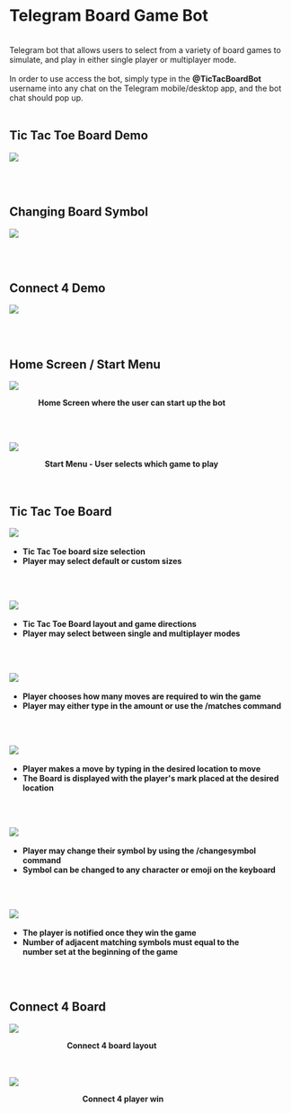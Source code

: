 # Telegram Board Game Bot
<br>
Telegram bot that allows users to select from a variety of board games to simulate, and play in either single player or multiplayer mode.
<br><br>
In order to use access the bot, simply type in the <strong> @TicTacBoardBot</strong> username into any chat on the Telegram mobile/desktop app, and the bot chat should pop up.
<br>
<br>

## Tic Tac Toe Board Demo

![](images/tic_tac_toe_board_intro.gif)

<br>
<br>

## Changing Board Symbol
![](images/changing_board_symbol.gif)

<br>
<br>

## Connect 4 Demo

![](images/connect_4_board_intro.gif)

<br>
<br>


## Home Screen / Start Menu

![](images/home_screen.jpg)
<br>

&nbsp;&nbsp;&nbsp;&nbsp;&nbsp;&nbsp;&nbsp;&nbsp;&nbsp;&nbsp;&nbsp;&nbsp;
<strong>Home Screen where the user can start up the bot</strong>

<br>
<br>

![](images/start_menu.jpg)
<br>

&nbsp;&nbsp;&nbsp;&nbsp;&nbsp;&nbsp;&nbsp;&nbsp;&nbsp;&nbsp;&nbsp;&nbsp;&nbsp;&nbsp;&nbsp;
<strong> Start Menu -  User selects which game to play </strong>
<br>
<br>
<br>

## Tic Tac Toe Board

![](images/tic_tac_toe_options.jpg)
&nbsp;&nbsp;&nbsp;&nbsp;&nbsp;&nbsp;&nbsp;&nbsp;
* <strong> Tic Tac Toe board size selection </strong>
* <strong>Player may select default or custom sizes</strong>
<br>
<br>

![](images/tic_tac_toe_board_layout.jpg)
&nbsp;&nbsp;&nbsp;&nbsp;&nbsp;&nbsp;&nbsp;&nbsp;
* <strong> Tic Tac Toe Board layout and game directions </strong>
* <strong>Player may select between single and multiplayer modes</strong>
<br>
<br>

![](images/board_matches.jpg)
&nbsp;&nbsp;&nbsp;&nbsp;&nbsp;&nbsp;&nbsp;&nbsp;
* <strong> Player chooses how many moves are required to win the game </strong>
* <strong>Player may either type in the amount or use the /matches command</strong>
<br>
<br>

![](images/tic_tac_toe_move.jpg)
&nbsp;&nbsp;&nbsp;&nbsp;&nbsp;&nbsp;&nbsp;&nbsp;
* <strong> Player makes a move by typing in the desired location to move </strong>
* <strong>The Board is displayed with the player's mark placed at the desired location</strong>
<br>
<br>

![](images/changing_symbol.jpg)
&nbsp;&nbsp;&nbsp;&nbsp;&nbsp;&nbsp;&nbsp;&nbsp;
* <strong> Player may change their symbol by using the /changesymbol command </strong>
* <strong>Symbol can be changed to any character or emoji on the keyboard</strong>
<br>
<br>

![](images/tic_tac_toe_win.jpg)
&nbsp;&nbsp;&nbsp;&nbsp;&nbsp;&nbsp;&nbsp;&nbsp;
* <strong> The player is notified once they win the game </strong>
* <strong>Number of adjacent matching symbols must equal to the <br> number set at the beginning of the game</strong>
<br>
<br>

## Connect 4 Board
![](images/connect_4_layout.jpg)
<br>

&nbsp;&nbsp;&nbsp;&nbsp;&nbsp;&nbsp;&nbsp;&nbsp;&nbsp;&nbsp;&nbsp;&nbsp;&nbsp;&nbsp;&nbsp;&nbsp;&nbsp;&nbsp;&nbsp;&nbsp;&nbsp;&nbsp;&nbsp;&nbsp;&nbsp;
<strong> Connect 4 board layout </strong>
<br>
<br>
<br>

![](images/connect_4_win.jpg)
<br>

&nbsp;&nbsp;&nbsp;&nbsp;&nbsp;&nbsp;&nbsp;&nbsp;&nbsp;&nbsp;&nbsp;&nbsp;&nbsp;&nbsp;&nbsp;&nbsp;&nbsp;&nbsp;&nbsp;&nbsp;&nbsp;&nbsp;&nbsp;&nbsp;&nbsp;&nbsp;&nbsp;&nbsp;&nbsp;&nbsp;&nbsp;&nbsp;
<strong> Connect 4 player win </strong>
<br>
<br>
